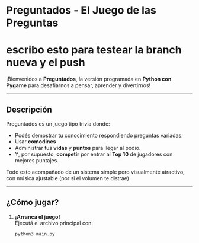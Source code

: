 # **Preguntados - El Juego de las Preguntas**

# escribo esto para testear la branch nueva y el push

¡Bienvenidos a **Preguntados**, la versión programada en **Python con Pygame** para desafiarnos a pensar, aprender y divertirnos! 

---

## **Descripción**

Preguntados es un juego tipo trivia donde:
- Podés demostrar tu conocimiento respondiendo preguntas variadas.
- Usar **comodines**
- Administrar tus **vidas** y **puntos** para llegar al podio.
- Y, por supuesto, **competir** por entrar al **Top 10** de jugadores con mejores puntajes.

Todo esto acompañado de un sistema simple pero visualmente atractivo, con música ajustable (por si el volumen te distrae) 

---

## **¿Cómo jugar?**

1. **¡Arrancá el juego!**  
   Ejecutá el archivo principal con:
   ```bash
   python3 main.py
